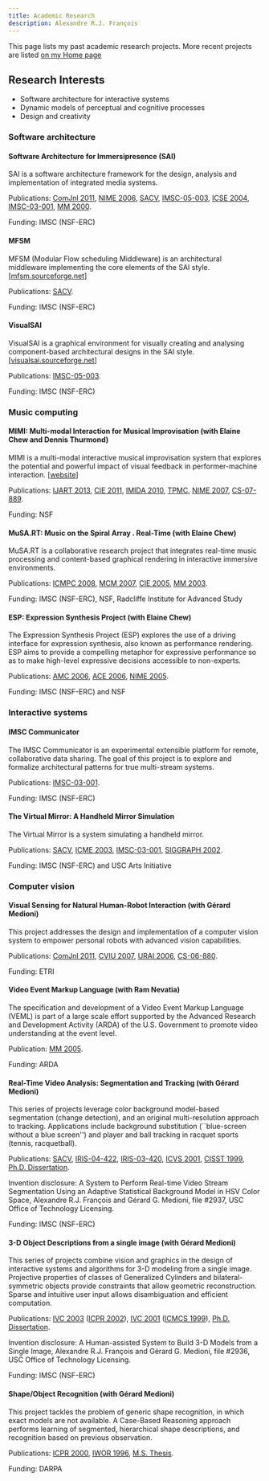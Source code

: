 ```yaml
---
title: Academic Research
description: Alexandre R.J. François
---
```


This page lists my past academic research projects. More recent projects are listed [on my Home page](/index.md/#recent-projects)

## Research Interests

* Software architecture for interactive systems
* Dynamic models of perceptual and cognitive processes
* Design and creativity

### Software architecture

#### Software Architecture for Immersipresence (SAI)

SAI is a software architecture framework for the design, analysis and implementation of integrated media systems.

Publications:
[ComJnl 2011](/academia/publications#ComJnl2010),
[NIME 2006](/academia/publications#NIME2006),
[SACV](/academia/publications#SACV),
[IMSC-05-003](/academia/publications#IMSC-05-003),
[ICSE 2004](/academia/publications#ICSE2004),
[IMSC-03-001](/academia/publications#IMSC-03-001),
[MM 2000](/academia/publications#MM2000).

Funding: IMSC (NSF-ERC)

#### MFSM

MFSM (Modular Flow scheduling Middleware) is an architectural middleware implementing the core elements of the SAI style. [[mfsm.sourceforge.net](http://mfsm.sourceforge.net)]

Publications: [SACV](/academia/publications#SACV).

Funding: IMSC (NSF-ERC)

#### VisualSAI

VisualSAI is a graphical environment for visually creating and analysing component-based architectural designs in the SAI style. [[visualsai.sourceforge.net](http://visualsai.sourceforge.net)]

Publications: [IMSC-05-003](/academia/publications#IMSC-05-003).

Funding: IMSC (NSF-ERC)

### Music computing

#### MIMI: Multi-modal Interaction for Musical Improvisation (with Elaine Chew and Dennis Thurmond)

MIMI is a multi-modal interactive musical improvisation system that explores the potential and powerful impact of visual feedback in performer-machine interaction. [[website](http://mimi-improv.blogspot.com)]

Publications:
[IJART 2013](/academia/publications#IJART2013),
[CIE 2011](/academia/publications#CIE2011),
[IMIDA 2010](/academia/publications#IMIDA2010),
[TPMC](/academia/publications#TPMC),
[NIME 2007](/academia/publications#NIME2007),
[CS-07-889](/academia/publications#CS-07-889).

Funding: NSF

#### MuSA.RT: Music on the Spiral Array . Real-Time (with Elaine Chew)

MuSA.RT is a collaborative research project that integrates real-time music processing and content-based graphical rendering in interactive immersive environments.

Publications:
[ICMPC 2008](/academia/publications#ICMPC2008),
[MCM 2007](/academia/publications#MCM2007),
[CIE 2005](/academia/publications#CIE2005),
[MM 2003](/academia/publications#MM2003).

Funding: IMSC (NSF-ERC), NSF, Radcliffe Institute for Advanced Study

#### ESP: Expression Synthesis Project (with Elaine Chew)

The Expression Synthesis Project (ESP) explores the use of a driving interface for expression synthesis, also known as performance rendering. ESP aims to provide a compelling metaphor for expressive performance so as to make high-level expressive decisions accessible to non-experts.

Publications:
[AMC 2006](/academia/publications#AMC2006),
[ACE 2006](/academia/publications#ACE2006),
[NIME 2005](/academia/publications#NIME2005).

Funding: IMSC (NSF-ERC) and NSF

### Interactive systems

#### IMSC Communicator

The IMSC Communicator is an experimental extensible platform for remote, collaborative data sharing. The goal of this project is to explore and formalize architectural patterns for true multi-stream systems.

Publications:
[IMSC-03-001](/academia/publications#IMSC-03-001).

Funding: IMSC (NSF-ERC)

#### The Virtual Mirror: A Handheld Mirror Simulation

The Virtual Mirror is a system simulating a handheld mirror.

Publications:
[SACV](/academia/publications#SACV),
[ICME 2003](/academia/publications#ICME2003),
[IMSC-03-001](/academia/publications#IMSC-03-001),
[SIGGRAPH 2002](/academia/publications#SIGGRAPH2002).

Funding: IMSC (NSF-ERC) and USC Arts Initiative

### Computer vision

#### Visual Sensing for Natural Human-Robot Interaction (with Gérard Medioni)

This project addresses the design and implementation of a computer vision system to empower personal robots with advanced vision capabilities.

Publications:
[ComJnl 2011](/academia/publications#ComJnl2010),
[CVIU 2007](/academia/publications#CVIU2007),
[URAI 2006](/academia/publications#URAI2006),
[CS-06-880](/academia/publications#CS-06-880).

Funding: ETRI

#### Video Event Markup Language (with Ram Nevatia)

The specification and development of a Video Event Markup Language (VEML) is part of a large scale effort supported by the Advanced Research and Development Activity (ARDA) of the U.S. Government to promote video understanding at the event level.

Publication:
[MM 2005](/academia/publications#MM2005).

Funding: ARDA

#### Real-Time Video Analysis: Segmentation and Tracking (with Gérard Medioni)

This series of projects leverage color background model-based segmentation (change detection), and an original multi-resolution approach to tracking. Applications include background substitution (``blue-screen without a blue screen'') and player and ball tracking in racquet sports (tennis, racquetball).

Publications:
[SACV](/academia/publications#SACV),
[IRIS-04-422](/academia/publications#IRIS-04-422),
[IRIS-03-420](/academia/publications#IRIS-03-420),
[ICVS 2001](/academia/publications#ICVS2001),
[CISST 1999](/academia/publications#CISST1999),
[Ph.D. Dissertation](/academia/publications#PHD2000).

Invention disclosure: A System to Perform Real-time Video Stream Segmentation Using an Adaptive Statistical Background Model in HSV Color Space, Alexandre R.J. François and Gérard G. Medioni, file #2937, USC Office of Technology Licensing.

Funding: IMSC (NSF-ERC)

#### 3-D Object Descriptions from a single image (with Gérard Medioni)

This series of projects combine vision and graphics in the design of interactive systems and algorithms for 3-D modeling from a single image. Projective properties of classes of Generalized Cylinders and bilateral-symmetric objects provide constraints that allow geometric reconstruction. Sparse and intuitive user input allows disambiguation and efficient computation.

Publications:
[IVC 2003](/academia/publications#IVC2003)
([ICPR 2002](/academia/publications#ICPR2002)),
[IVC 2001](/academia/publications#IVC2001)
([ICMCS 1999](/academia/publications#ICMCS1999)),
[Ph.D. Dissertation](/academia/publications#PHD2000).

Invention disclosure: A Human-assisted System to Build 3-D Models from a Single Image, Alexandre R.J. François and Gérard G. Medioni, file #2936, USC Office of Technology Licensing.

Funding: IMSC (NSF-ERC)

#### Shape/Object Recognition (with Gérard Medioni)

This project tackles the problem of generic shape recognition, in which exact models are not available. A Case-Based Reasoning approach performs learning of segmented, hierarchical shape descriptions, and recognition based on previous observation.

Publications:
[ICPR 2000](/academia/publications#ICPR2000),
[IWOR 1996](/academia/publications#IWOR1996),
[M.S. Thesis](/academia/publications#MS1994).

Funding: DARPA
